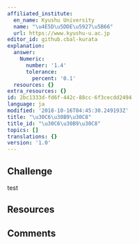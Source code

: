```yaml
---
affiliated_institute:
  en_name: Kyushu University
  name: "\u4E5D\u5DDE\u5927\u5B66"
  url: https://www.kyushu-u.ac.jp
editor_id: github.cbal-kurata
explanation:
  answer:
    Numeric:
      number: '1.4'
      tolerance:
        percent: '0.1'
  resources: {}
extra_resources: {}
id: 2bc1333d-fd6f-442c-88cc-6f3cecdd2494
language: ja
modified: '2018-10-16T04:45:30.249193Z'
title: "\u30C6\u30B9\u30C8"
title_id: "\u30C6\u30B9\u30C8"
topics: []
translations: {}
version: '1.0'
---
```


## Challenge
test


## Resources



## Comments





